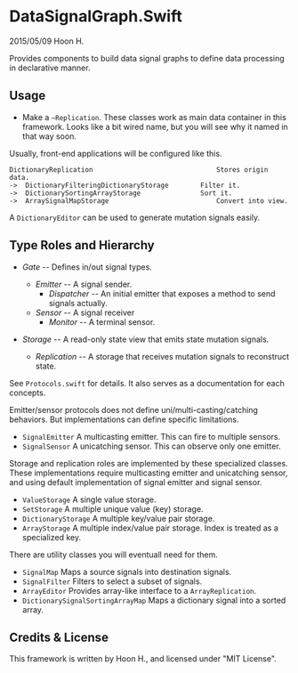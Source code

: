 DataSignalGraph.Swift
=====================
2015/05/09
Hoon H.




Provides components to build data signal graphs to define data processing in declarative 
manner.







Usage
-----


-	Make a `~Replication`. These classes work as main data container in this framework.
	Looks like a bit wired name, but you will see why it named in that way soon.


Usually, front-end applications will be configured like this.

	DictionaryReplication								Stores origin data.
	->	DictionaryFilteringDictionaryStorage		Filter it.
	->	DictionarySortingArrayStorage				Sort it.
	->	ArraySignalMapStorage							Convert into view.

A `DictionaryEditor` can be used to generate mutation signals easily.







Type Roles and Hierarchy
------------------------

-	*Gate*						--	Defines in/out signal types.
	-	*Emitter*				--	A signal sender.
		-	*Dispatcher*		--	An initial emitter that exposes a method to send signals actually.
	-	*Sensor*				--	A signal receiver
		-	*Monitor*			--	A terminal sensor.

-	*Storage*					--	A read-only state view that emits state mutation signals.
	-	*Replication*			--	A storage that receives mutation signals to reconstruct state.

See `Protocols.swift` for details. It also serves as a documentation for each concepts.

Emitter/sensor protocols does not define uni/multi-casting/catching behaviors.
But implementations can define specific limitations. 

-	`SignalEmitter`				A multicasting emitter. This can fire to multiple sensors.
-	`SignalSensor`				A unicatching sensor. This can observe only one emitter.

Storage and replication roles are implemented by these specialized classes.
These implementations require multicasting emitter and unicatching sensor, and using default
implementation of signal emitter and signal sensor.

-	`ValueStorage`				A single value storage.
-	`SetStorage`				A multiple unique value (key) storage.
-	`DictionaryStorage`			A multiple key/value pair storage.
-	`ArrayStorage`				A multiple index/value pair storage. Index is treated as a 
								specialized key.

There are utility classes you will eventuall need for them.

-	`SignalMap`							Maps a source signals into destination signals.
-	`SignalFilter`						Filters to select a subset of signals.
-	`ArrayEditor`						Provides array-like interface to a `ArrayReplication`.
-	`DictionarySignalSortingArrayMap`	Maps a dictionary signal into a sorted array.








Credits & License
-----------------
This framework is written by Hoon H., and licensed under "MIT License".




